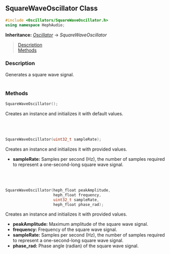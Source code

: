 ## SquareWaveOscillator Class
```c++
#include <Oscillators/SquareWaveOscillator.h>
using namespace HephAudio;
```
**Inheritance:** *[Oscillator](/docs/HephAudio/Oscillators/Oscillator.md)* -> *SquareWaveOscillator*

> [Description](#description)<br>
[Methods](#methods)

### Description
Generates a square wave signal.
<br><br>

### Methods
```c++
SquareWaveOscillator();
```
Creates an instance and initializes it with default values.
<br><br><br><br>
```c++
SquareWaveOscillator(uint32_t sampleRate);
```
Creates an instance and initializes it with provided values.
- **sampleRate:** Samples per second (Hz), the number of samples required to represent a one-second-long square wave signal.
<br><br><br><br>
```c++
SquareWaveOscillator(heph_float peakAmplitude,
                     heph_float frequency,
                     uint32_t sampleRate,
                     heph_float phase_rad);
```
Creates an instance and initializes it with provided values.
- **peakAmplitude:** Maximum amplitude of the square wave signal.
- **frequency:** Frequency of the square wave signal.
- **sampleRate:** Samples per second (Hz), the number of samples required to represent a one-second-long square wave signal.
- **phase_rad:** Phase angle (radian) of the square wave signal.
